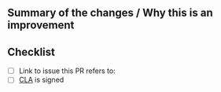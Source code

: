 ## Summary of the changes / Why this is an improvement


## Checklist

 - [ ] Link to issue this PR refers to: 
 - [ ] [CLA](https://crate.io/community/contribute/cla/) is signed
